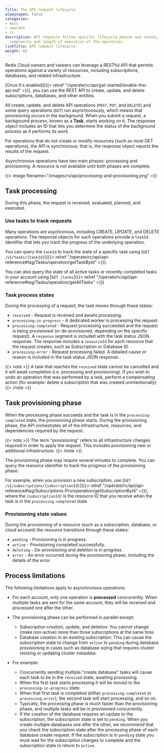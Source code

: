 ```yaml
---
Title: The API request lifecycle
alwaysopen: false
categories:
- docs
- operate
- rc
description: API requests follow specific lifecycle phases and states, based on the
  complexity and length of execution of the operation.
linkTitle: API request lifecycle
weight: 60
---
```

Redis Cloud owners and viewers can leverage a RESTful API that permits operations against a variety of resources, including subscriptions, databases, and related infrastructure.

[Once it's enabled]({{< relref "/operate/rc/api/get-started/enable-the-api.md" >}}), you can use the REST API to create, update, and delete subscriptions, databases, and other entities.

All create, update, and delete API operations (`POST`, `PUT`, and `DELETE`) and some query operations (`GET`) run asynchronously, which means that provisioning occurs in the background.  When you submit a request, a background process, known as a **Task**, starts working on it.  The response object includes an ID that lets you determine the status of the background process as it performs its work.

For operations that do not create or modify resources (such as most GET operations), the API is synchronous; that is, the response object reports the results of the request.

Asynchronous operations have two main phases: processing and provisioning.  A resource is not available until both phases are complete.

{{< image filename="/images/rv/api/processing-and-provisioning.png" >}}

## Task processing

During this phase, the request is received, evaluated, planned, and executed.

### Use tasks to track requests

Many operations are asychronous, including CREATE, UPDATE, and DELETE operations.  The response objects for such operations provide a `taskId` identifier that lets you track the progress of the underlying operation.

You can query the `taskId` to track the state of a specific task using [`GET /v1/tasks/{taskId}`]({{< relref "/operate/rc/api/api-reference#tag/Tasks/operation/getTaskById" >}}).

You can also query the state of all active tasks or recently completed tasks in your account using [`GET /tasks`]({{< relref "/operate/rc/api/api-reference#tag/Tasks/operation/getAllTasks" >}})

### Task process states

During the processing of a request, the task moves through these states:

- `received` - Request is received and awaits processing.
- `processing-in-progress` - A dedicated worker is processing the request.
- `processing-completed` - Request processing succeeded and the request is being provisioned (or de-provisioned, depending on the specific request).
    A `response` segment is included with the task status JSON response.
    The response includes a `resourceId` for each resource that the request creates, such as Subscription or Database ID.
- `processing-error` - Request processing failed.
    A detailed cause or reason is included in the task status JSON response.

{{< note >}}
A task that reaches the `received` state cannot be cancelled and it will await completion (i.e. processing and provisioning). If you wish to undo an operation that was performed by a task, perform a compensating action (for example: delete a subscription that was created unintentionally)
{{< /note >}}

## Task provisioning phase

When the processing phase succeeds and the task is in the `processing-completed` state, the provisioning phase starts.
During the provisioning phase, the API orchestrates all of the infrastructure, resources, and dependencies required by the request.

{{< note >}}
The term "provisioning" refers to all infrastructure changes required in order to apply the request. This includes provisioning new or additional infrastructure.
{{< /note >}}

The provisioning phase may require several minutes to complete. You can query the resource identifier to track the progress of the provisioning phase.

For example, when you provision a new subscription, use [`GET /v1/subscriptions/{subscriptionId}`]({{< relref "/operate/rc/api/api-reference#tag/Subscriptions-Pro/operation/getSubscriptionById" >}}), where the `{subscriptionId}` is the resource ID that you receive when the task is in the `processing-completed` state.

### Provisioning state values

During the provisioning of a resource (such as a subscription, database, or cloud account) the resource transitions through these states:

- `pending` - Provisioning is in progress.
- `active` - Provisioning completed successfully.
- `deleting` - De-provisioning and deletion is in progress.
- `error` - An error occurred during the provisioning phase, including the details of the error.

## Process limitations

The following limitations apply to asynchronous operations:

- For each account, only one operation is **processed** concurrently. When multiple tasks are sent for the same account, they will be received and processed one after the other.
- The provisioning phase can be performed in parallel except:
    - Subscription creation, update, and deletion: You cannot change (make non-active) more than three subscriptions at the same time.
    - Database creation in an existing subscription: This can cause the subscription state to change from `active` to `pending`
    during  database provisioning in cases such as database sizing that requires cluster resizing or updating cluster metadata.

- For example:
    - Concurrently sending multiple "create database" tasks will cause each task to be in the `received` state, awaiting processing.
    - When the first task starts processing it will be moved to the `processing-in-progress` state.
    - When that first task is completed (either `processing-completed` or `processing-error`), the second task will start processing, and so on.
    - Typically, the processing phase is much faster than the provisioning phase, and multiple tasks will be in provisioned concurrently.
    - If the creation of the database requires an update to the subscription, the subscription state is set to `pending`.
    When you create multiple databases one after the other, we recommend that you check the subscription state after the processing phase of each database create request.
    If the subscription is in `pending` state you must wait for the subscription changes to complete and the subscription state to return to `active`.

